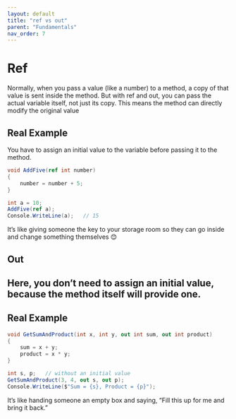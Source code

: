 ```yaml
---
layout: default
title: "ref vs out"
parent: "Fundamentals"
nav_order: 7
---
```


# Ref 

Normally, when you pass a value (like a number) to a method, a copy of that value is sent inside the method.
But with ref and out, you can pass the actual variable itself, not just its copy.
This means the method can directly modify the original value

## Real Example

You have to assign an initial value to the variable before passing it to the method.

```csharp
void AddFive(ref int number)
{
    number = number + 5;
}

int a = 10;
AddFive(ref a);
Console.WriteLine(a);   // 15

```
It’s like giving someone the key to your storage room so they can go inside and change something themselves 😊


## Out  
Here, you don’t need to assign an initial value, because the method itself will provide one.
---

## Real Example

```csharp
void GetSumAndProduct(int x, int y, out int sum, out int product)
{
    sum = x + y;
    product = x * y;
}

int s, p;   // without an initial value
GetSumAndProduct(3, 4, out s, out p);
Console.WriteLine($"Sum = {s}, Product = {p}");

```
It’s like handing someone an empty box and saying,
“Fill this up for me and bring it back.” 



